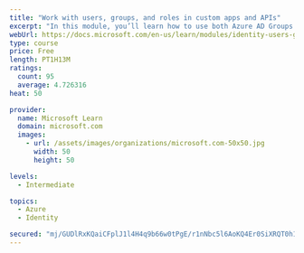 ```yaml
---
title: "Work with users, groups, and roles in custom apps and APIs"
excerpt: "In this module, you’ll learn how to use both Azure AD Groups and Application Roles to provide fine grained access control to an application."
webUrl: https://docs.microsoft.com/en-us/learn/modules/identity-users-groups-approles/
type: course
price: Free
length: PT1H13M
ratings:
  count: 95
  average: 4.726316
heat: 50

provider:
  name: Microsoft Learn
  domain: microsoft.com
  images:
    - url: /assets/images/organizations/microsoft.com-50x50.jpg
      width: 50
      height: 50

levels:
  - Intermediate

topics:
  - Azure
  - Identity

secured: "mj/GUDlRxKQaiCFplJ1l4H4q9b66w0tPgE/r1nNbc5l6AoKQ4Er0SiXRQT0h1gXF3gvu4cqh4R0CrT/ETojc94vcymYtBpO/UaSs65HHZiBaFYPhHe3NajKWqHDUMNYbisCJ1SqfAkj5O0ALlKjCHaChcS/S3dCQNpoQvxCPi1uwJQ1ZhcDkfx868xiAzwtbKMLw5zCw+d2QaZb9wEwfOoOOpt9doTIo16pIp4jxhHbUboDEr5RRSgmvZWKD0jJV47W4dRvT8nYmWnHfFrFdJMr/PZrbpCmyQPy8VAkIKgnlRDgitjIzridxVEm7QeTdiMZhUwy940JXyCFtNokls6G8oAWMzZiRV+DIiJyC6wl38hn1bG3uQXi47JGAmqJuI2LTVAEynz6ChYpC8qQCMprTPCQFAL5Ox8bzz6GiGeI=;IPjXr5o6SGXziLT6h35RDQ=="
---
```


